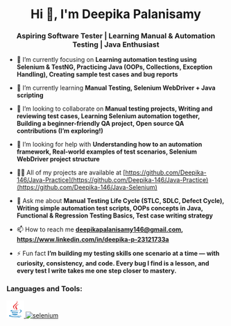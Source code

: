 
<h1 align="center">Hi 👋, I'm Deepika Palanisamy</h1>
<h3 align="center">Aspiring Software Tester | Learning Manual & Automation Testing | Java Enthusiast</h3>

- 🔭 I’m currently focusing on **Learning automation testing using Selenium & TestNG, Practicing Java (OOPs, Collections, Exception Handling), Creating sample test cases and bug reports**

- 🌱 I’m currently learning **Manual Testing, Selenium WebDriver + Java scripting**

- 👯 I’m looking to collaborate on **Manual testing projects, Writing and reviewing test cases, Learning Selenium automation together, Building a beginner-friendly QA project, Open source QA contributions (I’m exploring!)**

- 🤝 I’m looking for help with **Understanding how to an automation framework, Real-world examples of test scenarios, Selenium WebDriver project structure**

- 👨‍💻 All of my projects are available at [https://github.com/Deepika-146/Java-Practice](https://github.com/Deepika-146/Java-Practice)(https://github.com/Deepika-146/Java-Selenium)

- 💬 Ask me about **Manual Testing Life Cycle (STLC, SDLC, Defect Cycle), Writing simple automation test scripts, OOPs concepts in Java, Functional & Regression Testing Basics, Test case writing strategy**

- 📫 How to reach me **deepikapalanisamy146@gmail.com, https://www.linkedin.com/in/deepika-p-23121733a**

- ⚡ Fun fact **I’m building my testing skills one scenario at a time — with curiosity, consistency, and code. Every bug I find is a lesson, and every test I write takes me one step closer to mastery.**


<h3 align="left">Languages and Tools:</h3>
<p align="left"> <a href="https://www.java.com" target="_blank" rel="noreferrer"> <img src="https://raw.githubusercontent.com/devicons/devicon/master/icons/java/java-original.svg" alt="java" width="40" height="40"/> </a> <a href="https://www.selenium.dev" target="_blank" rel="noreferrer"> <img src="https://raw.githubusercontent.com/detain/svg-logos/780f25886640cef088af994181646db2f6b1a3f8/svg/selenium-logo.svg" alt="selenium" width="40" height="40"/> </a> </p>

